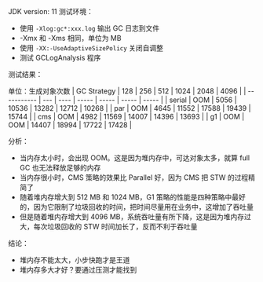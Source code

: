 
JDK version: 11
测试环境：
* 使用 `-Xlog:gc*:xxx.log` 输出 GC 日志到文件
* -Xmx 和 -Xms 相同，单位为 MB
* 使用 `-XX:-UseAdaptiveSizePolicy` 关闭自调整
* 测试 GCLogAnalysis 程序

测试结果：

单位：生成对象次数
| GC Strategy | 128 | 256  | 512   | 1024  | 2048  | 4096  |
| ----------- | --- | ---- | ----- | ----- | ----- | ----- |
| serial      | OOM | 5056 | 10536 | 13282 | 12712 | 10268 |
| par         | OOM | 4645 | 11552 | 17588 | 19439 | 15744 |
| cms         | OOM | 4982 | 11569 | 14007 | 14396 | 13693 |
| g1          | OOM | OOM  | 14407 | 18994 | 17722 | 17428 |



分析：
* 当内存太小时，会出现 OOM。这是因为堆内存中，可达对象太多，就算 full GC 也无法释放足够的内存
* 当内存很小时，CMS 策略的效果比 Parallel 好，因为 CMS 把 STW 的过程精简了
* 随着堆内存增大到 512 MB 和 1024 MB，G1 策略的性能是四种策略中最好的，因为它限制了垃圾回收的时间，把时间尽量用在业务中，这增加了吞吐量
* 但是随着堆内存增大到 4096 MB，系统吞吐量有所下降，这是因为堆内存过大，每次垃圾回收的 STW 时间加长了，反而不利于吞吐量

结论：
* 堆内存不能太大，小步快跑才是王道
* 堆内存多大才好？要通过压测才能找到



